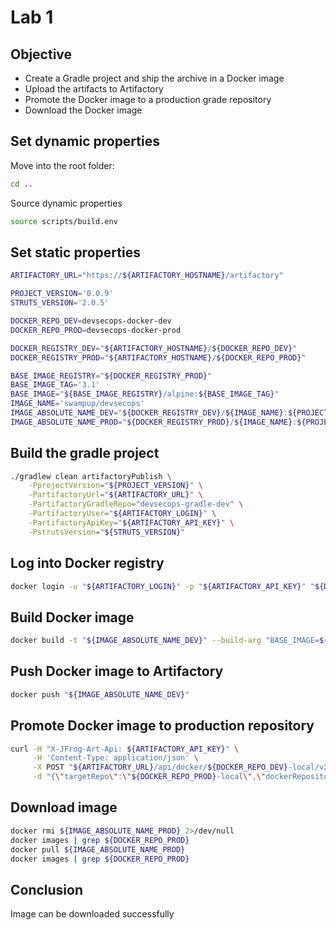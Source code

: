 # Lab 1

## Objective

- Create a Gradle project and ship the archive in a Docker image
- Upload the artifacts to Artifactory
- Promote the Docker image to a production grade repository
- Download the Docker image

## Set dynamic properties

Move into the root folder:
```bash
cd ..
```

Source dynamic properties

```bash
source scripts/build.env
```

## Set static properties

```bash
ARTIFACTORY_URL="https://${ARTIFACTORY_HOSTNAME}/artifactory"

PROJECT_VERSION='0.0.9'
STRUTS_VERSION='2.0.5'

DOCKER_REPO_DEV=devsecops-docker-dev
DOCKER_REPO_PROD=devsecops-docker-prod

DOCKER_REGISTRY_DEV="${ARTIFACTORY_HOSTNAME}/${DOCKER_REPO_DEV}"
DOCKER_REGISTRY_PROD="${ARTIFACTORY_HOSTNAME}/${DOCKER_REPO_PROD}"

BASE_IMAGE_REGISTRY="${DOCKER_REGISTRY_PROD}"
BASE_IMAGE_TAG='3.1'
BASE_IMAGE="${BASE_IMAGE_REGISTRY}/alpine:${BASE_IMAGE_TAG}"
IMAGE_NAME='swampup/devsecops'
IMAGE_ABSOLUTE_NAME_DEV="${DOCKER_REGISTRY_DEV}/${IMAGE_NAME}:${PROJECT_VERSION}"
IMAGE_ABSOLUTE_NAME_PROD="${DOCKER_REGISTRY_PROD}/${IMAGE_NAME}:${PROJECT_VERSION}"
```

## Build the gradle project

```bash
./gradlew clean artifactoryPublish \
    -PprojectVersion="${PROJECT_VERSION}" \
    -PartifactoryUrl="${ARTIFACTORY_URL}" \
    -PartifactoryGradleRepo="devsecops-gradle-dev" \
    -PartifactoryUser="${ARTIFACTORY_LOGIN}" \
    -PartifactoryApiKey="${ARTIFACTORY_API_KEY}" \
    -PstrutsVersion="${STRUTS_VERSION}"
```

## Log into Docker registry

```bash
docker login -u "${ARTIFACTORY_LOGIN}" -p "${ARTIFACTORY_API_KEY}" "${DOCKER_REGISTRY_DEV}"
```

## Build Docker image

```bash
docker build -t "${IMAGE_ABSOLUTE_NAME_DEV}" --build-arg "BASE_IMAGE=${BASE_IMAGE}" .
```

## Push Docker image to Artifactory

```bash
docker push "${IMAGE_ABSOLUTE_NAME_DEV}"
```

## Promote Docker image to production repository

```bash
curl -H "X-JFrog-Art-Api: ${ARTIFACTORY_API_KEY}" \
     -H 'Content-Type: application/json' \
     -X POST "${ARTIFACTORY_URL}/api/docker/${DOCKER_REPO_DEV}-local/v2/promote" \
     -d "{\"targetRepo\":\"${DOCKER_REPO_PROD}-local\",\"dockerRepository\":\"${IMAGE_NAME}\"}"
```

## Download image

```bash
docker rmi ${IMAGE_ABSOLUTE_NAME_PROD} 2>/dev/null
docker images | grep ${DOCKER_REPO_PROD}
docker pull ${IMAGE_ABSOLUTE_NAME_PROD}
docker images | grep ${DOCKER_REPO_PROD}
```

## Conclusion

Image can be downloaded successfully